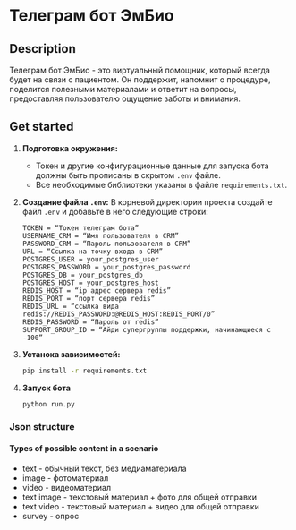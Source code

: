 # Телеграм бот ЭмБио

## Description

Телеграм бот ЭмБио - это виртуальный помощник, который всегда будет на связи с пациентом. Он поддержит, напомнит о процедуре, поделится полезными материалами и ответит на вопросы, предоставляя пользователю ощущение заботы и внимания.

## Get started

1. **Подготовка окружения:**
   - Токен и другие конфигурационные данные для запуска бота должны быть прописаны в скрытом `.env` файле.
   - Все необходимые библиотеки указаны в файле `requirements.txt`.

2. **Создание файла `.env`:**
   В корневой директории проекта создайте файл `.env` и добавьте в него следующие строки:

   ```plaintext
   TOKEN = “Токен телеграм бота”
   USERNAME_CRM = “Имя пользователя в CRM”
   PASSWORD_CRM = “Пароль пользователя в CRM”
   URL = “Ссылка на точку входа в CRM”
   POSTGRES_USER = your_postgres_user
   POSTGRES_PASSWORD = your_postgres_password
   POSTGRES_DB = your_postgres_db
   POSTGRES_HOST = your_postgres_host
   REDIS_HOST = “ip адрес сервера redis”
   REDIS_PORT = “порт сервера redis”
   REDIS_URL = “ссылка вида redis://REDIS_PASSWORD:@REDIS_HOST:REDIS_PORT/0”
   REDIS_PASSWORD = “Пароль от redis”
   SUPPORT_GROUP_ID = “Айди супергруппы поддержки, начинающиеся с -100”
   ```

3. **Устанока зависимостей:**

   ```bash
   pip install -r requirements.txt
   ```

4. **Запуск бота**

   ```bash
   python run.py
   ```


### Json structure

#### Types of possible content in a scenario

* text - обычный текст, без медиаматериала
* image - фотоматериал
* video - видеоматериал
* text image - текстовый материал + фото для общей отправки
* text video - текстовый материал + видео для общей отправки
* survey - опрос


